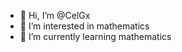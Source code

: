 - 👋 Hi, I’m @CelGx
- 👀 I’m interested in mathematics
- 🌱 I’m currently learning mathematics


<!---
CelGx/CelGx is a ✨ special ✨ repository because its `README.md` (this file) appears on your GitHub profile.
You can click the Preview link to take a look at your changes.
--->
